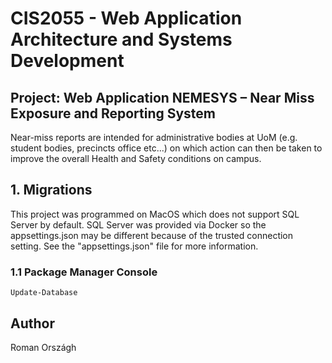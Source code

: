 # CIS2055 - Web Application Architecture and Systems Development

## Project: Web Application NEMESYS – Near Miss Exposure and Reporting System
Near-miss reports are intended for administrative bodies at UoM (e.g. student bodies, precincts office etc...)
on which action can then be taken to improve the overall Health and Safety conditions on campus.

## 1. Migrations
This project was programmed on MacOS which does not support SQL Server by
default. SQL Server was provided via Docker so the appsettings.json may be
different because of the trusted connection setting. See the "appsettings.json"
file for more information.

### 1.1 Package Manager Console
`Update-Database`

## Author
Roman Országh
